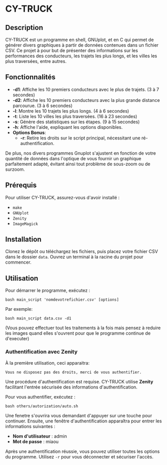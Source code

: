 # CY-TRUCK

## Description
CY-TRUCK est un programme en shell, GNUplot, et en C qui permet de générer divers graphiques à partir de données contenues dans un fichier CSV. Ce projet à  pour but de présenter des informations sur les performances des conducteurs, les trajets les plus longs, et les villes les plus traversées, entre autres.

## Fonctionnalités
- **-d1**: Affiche les 10 premiers conducteurs avec le plus de trajets. (3 à 7 secondes)
- **-d2**: Affiche les 10 premiers conducteurs avec la plus grande distance parcourue. (3 à 6 secondes)
- **-l**: Montre les 10 trajets les plus longs. (4 à 6 secondes)
- **-t**: Liste les 10 villes les plus traversées. (16 à 23 secondes)
- **-s**: Génère des statistiques sur les étapes. (9 à 15 secondes)
- **-h**: Affiche l'aide, expliquant les options disponibles.
- **Options Bonus**:
  - **-r**: Retire les droits sur le script principal, nécessitant une ré-authentification.
    
De plus, nos divers programmes Gnuplot s'ajustent en fonction de votre quantité de données dans l'optique de vous fournir un graphique parfaitement adapté, évitant ainsi tout problème de sous-zoom ou de surzoom.

## Prérequis
Pour utiliser CY-TRUCK, assurez-vous d'avoir installé :
- `make`
- `GNUplot`
- `Zenity`
- `ImageMagick`

## Installation
Clonez le dépôt ou téléchargez les fichiers, puis placez votre fichier CSV dans le dossier `data`. Ouvrez un terminal à la racine du projet pour commencer.

## Utilisation
Pour démarrer le programme, exécutez :

```
bash main_script 'nomdevotrefichier.csv' [options]
```
Par exemple:
```
bash main_script data.csv -d1
```
(Vous pouvez effectuer tout les traitements à la fois mais pensez à reduire les images quand elles s'ouvrent pour que le programme continue de d'executer)


### Authentification avec Zenity
À la première utilisation, ceci apparaitra:

```
Vous ne disposez pas des droits, merci de vous authentifier.
```

Une procédure d'authentification est requise. CY-TRUCK utilise **Zenity** facilitant l'entrée sécurisée des informations d'authentification.

Pour vous authentifier, exécutez :

```
bash others/autorization/auto.sh
```

Une fenetre s'ouvrira vous demandant d'appuyer sur une touche pour continuer. Ensuite, une fenêtre d'authentification apparaîtra pour entrer les informations suivantes :
- **Nom d'utilisateur** : admin
- **Mot de passe** : miaou

Après une authentification réussie, vous pouvez utiliser toutes les options du programme. Utilisez `-r` pour vous déconnecter et sécuriser l'accès.


